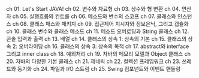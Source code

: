 ch 01. Let's Start JAVA!
ch 02. 변수와 자료형
ch 03. 상수와 형 변환
ch 04. 연산자
ch 05. 실행흐름의 컨트롤
ch 06. 메소드와 변수의 스코프
ch 07. 클래스와 인스턴스
ch 08. 클래스 패스와 패키지
ch 09. 접근제어 지시자와 정보은닉, 그리고 캡슐화
ch 10. 클래스 변수와 클래스 메소드
ch 11. 메소드 오버로딩과 String 클래스
ch 12. 콘솔 입력과 출력
ch 13. 배열
ch 14. 클래스의 상속 1: 상속의 기본
ch 15. 클래스의 상속 2: 오버라이딩
ch 16. 클래스의 상속 3: 상속의 목적
ch 17. abstract와 interface 그리고 inner class
ch 18. 예외처리
ch 19. 자바의 메모리 모델과 Object 클래스
ch 20. 자바의 다양한 기본 클래스
ch 21. 제네릭
ch 22. 컬렉션 프레임워크
ch 23. 쓰레드와 동기화
ch 24. 파일과 I/O 스트림
ch 25. Swing 컴포넌트와 이벤트 핸들링
